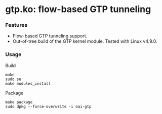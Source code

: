 # gtp.ko: flow-based GTP tunneling 

### Features

* Flow-based GTP tunneling support.
* Out-of-tree build of the GTP kernel module. Tested with Linux v4.9.0.

### Usage

Build
```
make
sudo su
make modules_install
```

Package
```
make package
sudo dpkg --force-overwrite -i oai-gtp
```
